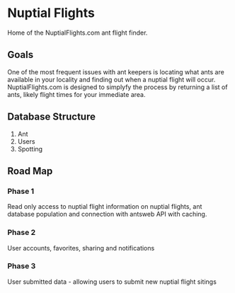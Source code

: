 # Nuptial Flights

Home of the NuptialFlights.com ant flight finder.

## Goals
One of the most frequent issues with ant keepers is locating what ants are available in your locality and finding out when a nuptial flight will occur. NuptialFlights.com is designed to simplyfy the process by returning a list of ants, likely flight times for your immediate area.

## Database Structure

1. Ant
2. Users
3. Spotting

## Road Map

### Phase 1
Read only access to nuptial flight information on nuptial flights, ant database population and connection with antsweb API with caching.

### Phase 2
User accounts, favorites, sharing and notifications

### Phase 3
User submitted data - allowing users to submit new nuptial flight sitings
